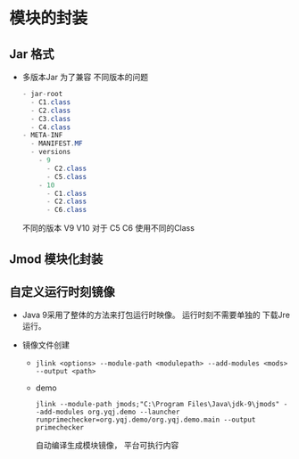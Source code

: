 # 模块的封装

## Jar 格式

- 多版本Jar 为了兼容 不同版本的问题

  ```java
  - jar-root
    - C1.class
    - C2.class
    - C3.class
    - C4.class
  - META-INF
    - MANIFEST.MF
    - versions
      - 9
        - C2.class
        - C5.class
      - 10
        - C1.class
        - C2.class
        - C6.class
  ```

  不同的版本 V9 V10 对于 C5 C6 使用不同的Class

## Jmod 模块化封装

## 自定义运行时刻镜像

- Java 9采用了整体的方法来打包运行时映像。 运行时刻不需要单独的 下载Jre 运行。

- 镜像文件创建

  - ```jlink <options> --module-path <modulepath> --add-modules <mods> --output <path>``` 

  - demo

    ```
    jlink --module-path jmods;"C:\Program Files\Java\jdk-9\jmods" --add-modules org.yqj.demo --launcher runprimechecker=org.yqj.demo/org.yqj.demo.main --output primechecker
    ```

    ​自动编译生成模块镜像， 平台可执行内容

